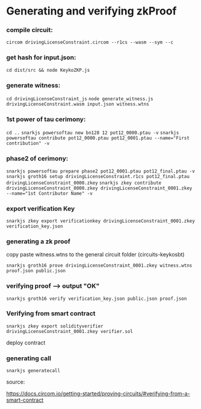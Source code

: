 # Generating and verifying zkProof
### compile circuit:
`circom drivingLicenseConstraint.circom --r1cs --wasm --sym --c`

### get hash for input.json:
`cd dist/src && node KeykoZKP.js `

### generate witness:
`cd drivingLicenseConstraint_js`
`node generate_witness.js drivingLicenseConstraint.wasm input.json witness.wtns`

### 1st power of tau cerimony:
`cd ..`
`snarkjs powersoftau new bn128 12 pot12_0000.ptau -v`
`snarkjs powersoftau contribute pot12_0000.ptau pot12_0001.ptau --name="First contribution" -v`

### phase2 of cerimony:
`snarkjs powersoftau prepare phase2 pot12_0001.ptau pot12_final.ptau -v`
`snarkjs groth16 setup drivingLicenseConstraint.r1cs pot12_final.ptau drivingLicenseConstraint_0000.zkey`
`snarkjs zkey contribute drivingLicenseConstraint_0000.zkey drivingLicenseConstraint_0001.zkey --name="1st Contributor Name" -v`

### export verification Key
`snarkjs zkey export verificationkey drivingLicenseConstraint_0001.zkey verification_key.json`

### generating a zk proof
copy paste witness.wtns to the general circuit folder (circuits-keykosbt)

`snarkjs groth16 prove drivingLicenseConstraint_0001.zkey witness.wtns proof.json public.json`


### verifying proof --> output "OK"
`snarkjs groth16 verify verification_key.json public.json proof.json`

### Verifying from smart contract
`snarkjs zkey export solidityverifier drivingLicenseConstraint_0001.zkey verifier.sol`

deploy contract

### generating call
`snarkjs generatecall`

source:

https://docs.circom.io/getting-started/proving-circuits/#verifying-from-a-smart-contract



